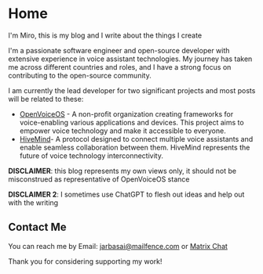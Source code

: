 # Home

I'm Miro, this is my blog and I write about the things I create

I'm a passionate software engineer and open-source developer with extensive experience in voice assistant technologies. 
My journey has taken me across different countries and roles, and I have a strong focus on contributing to the open-source community.

I am currently the lead developer for two significant projects and most posts will be related to these:

- [OpenVoiceOS](https://openvoiceos.org/) - A non-profit organization creating frameworks for voice-enabling various applications and devices. This project aims to empower voice technology and make it accessible to everyone.
- [HiveMind](https://github.com/JarbasHiveMind/)- A protocol designed to connect multiple voice assistants and enable seamless collaboration between them. HiveMind represents the future of voice technology interconnectivity.

**DISCLAIMER**: this blog represents my own views only, it should not be misconstrued as representative of OpenVoiceOS stance

**DISCLAIMER 2**: I sometimes use ChatGPT to flesh out ideas and help out with the writing

## Contact Me

You can reach me by Email: [jarbasai@mailfence.com](mailto:jarbasai@mailfence.com) or [Matrix Chat](https://matrix.to/#/@jarbasai:matrix.org)

Thank you for considering supporting my work!


